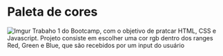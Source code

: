 # Paleta de cores
![Imgur](https://i.imgur.com/yMMRRyP.png)
Trabaho 1 do Bootcamp, com o objetivo de pratcar HTML, CSS e Javascript. Projeto consiste em escolher uma cor rgb dentro dos ranges Red, Green e Blue, que são recebidos por um input do usuário
